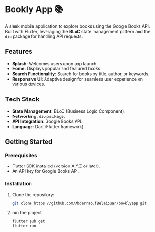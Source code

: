 # Bookly App 📚

A sleek mobile application to explore books using the Google Books API. Built with Flutter, leveraging the **BLoC** state management pattern and the `dio` package for handling API requests.

## Features
- **Splash**: Welcomes users upon app launch.
- **Home**: Displays popular and featured books.
- **Search Functionality**: Search for books by title, author, or keywords.
- **Responsive UI**: Adaptive design for seamless user experience on various devices.

## Tech Stack
- **State Management**: BLoC (Business Logic Component).
- **Networking**: `dio` package.
- **API Integration**: Google Books API.
- **Language**: Dart (Flutter framework).

## Getting Started
### Prerequisites
- Flutter SDK installed (version X.Y.Z or later).
- An API key for Google Books API.

### Installation
1. Clone the repository:
   ```bash
   git clone https://github.com/AbderraoufBelaiouar/booklyapp.git
2. run the project
   ```bash
   flutter pub get
   flutter run

